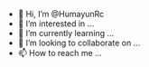 - 👋 Hi, I’m @HumayunRc
- 👀 I’m interested in ...
- 🌱 I’m currently learning ...
- 💞️ I’m looking to collaborate on ...
- 📫 How to reach me ...

<!---
HumayunRc/HumayunRc is a ✨ special ✨ repository because its `README.md` (this file) appears on your GitHub profile.
You can click the Preview link to take a look at your changes.
--->
